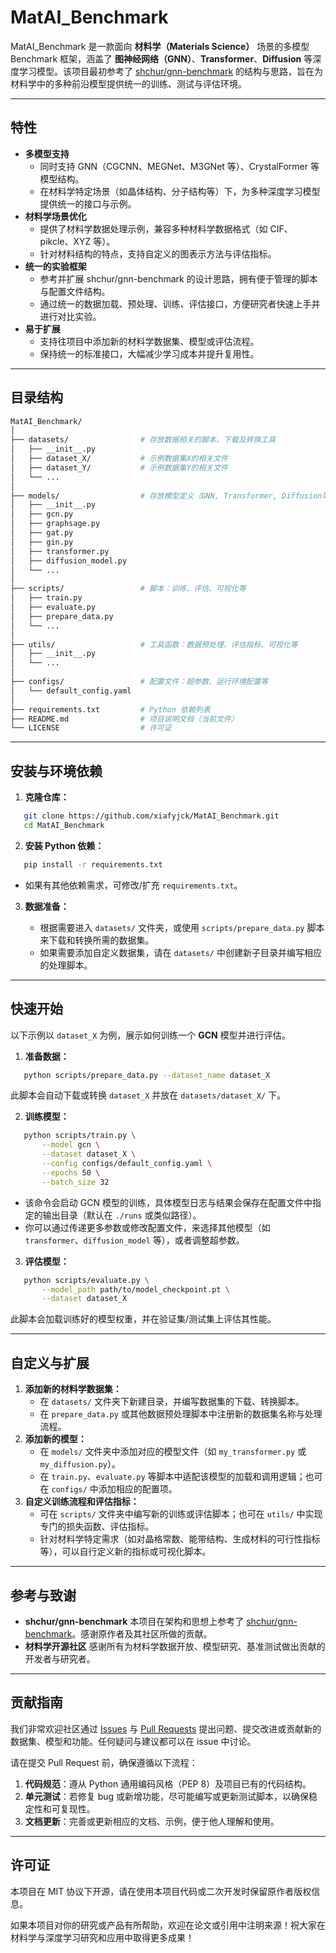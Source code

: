 # MatAI_Benchmark
MatAI_Benchmark 是一款面向 **材料学（Materials Science）** 场景的多模型 Benchmark 框架，涵盖了 **图神经网络（GNN）**、**Transformer**、**Diffusion** 等深度学习模型。该项目最初参考了 [shchur/gnn-benchmark](https://github.com/shchur/gnn-benchmark) 的结构与思路，旨在为材料学中的多种前沿模型提供统一的训练、测试与评估环境。

------

## 特性

- **多模型支持**
  - 同时支持 GNN（CGCNN、MEGNet、M3GNet 等）、CrystalFormer 等模型结构。
  - 在材料学特定场景（如晶体结构、分子结构等）下，为多种深度学习模型提供统一的接口与示例。
- **材料学场景优化**
  - 提供了材料学数据处理示例，兼容多种材料学数据格式（如 CIF、pikcle、XYZ 等）。
  - 针对材料结构的特点，支持自定义的图表示方法与评估指标。
- **统一的实验框架**
  - 参考并扩展 shchur/gnn-benchmark 的设计思路，拥有便于管理的脚本与配置文件结构。
  - 通过统一的数据加载、预处理、训练、评估接口，方便研究者快速上手并进行对比实验。
- **易于扩展**
  - 支持往项目中添加新的材料学数据集、模型或评估流程。
  - 保持统一的标准接口，大幅减少学习成本并提升复用性。

------

## 目录结构

```bash
MatAI_Benchmark/
│
├── datasets/                # 存放数据相关的脚本、下载及转换工具
│   ├── __init__.py
│   ├── dataset_X/           # 示例数据集X的相关文件
│   ├── dataset_Y/           # 示例数据集Y的相关文件
│   └── ...
│
├── models/                  # 存放模型定义（GNN, Transformer, Diffusion等）
│   ├── __init__.py
│   ├── gcn.py
│   ├── graphsage.py
│   ├── gat.py
│   ├── gin.py
│   ├── transformer.py
│   ├── diffusion_model.py
│   └── ...
│
├── scripts/                 # 脚本：训练、评估、可视化等
│   ├── train.py
│   ├── evaluate.py
│   ├── prepare_data.py
│   └── ...
│
├── utils/                   # 工具函数：数据预处理、评估指标、可视化等
│   ├── __init__.py
│   └── ...
│
├── configs/                 # 配置文件：超参数、运行环境配置等
│   └── default_config.yaml
│
├── requirements.txt         # Python 依赖列表
├── README.md                # 项目说明文档（当前文件）
└── LICENSE                  # 许可证
```

------

## 安装与环境依赖

1. **克隆仓库：**

```bash
   git clone https://github.com/xiafyjck/MatAI_Benchmark.git
   cd MatAI_Benchmark
```

2. **安装 Python 依赖：**

```bash
   pip install -r requirements.txt
```

   - 如果有其他依赖需求，可修改/扩充 `requirements.txt`。

3. **数据准备：**

   - 根据需要进入 `datasets/` 文件夹，或使用 `scripts/prepare_data.py` 脚本来下载和转换所需的数据集。
   - 如果需要添加自定义数据集，请在 `datasets/` 中创建新子目录并编写相应的处理脚本。

------

## 快速开始

以下示例以 `dataset_X` 为例，展示如何训练一个 **GCN** 模型并进行评估。

1. **准备数据：**

```bash
   python scripts/prepare_data.py --dataset_name dataset_X
```

   此脚本会自动下载或转换 `dataset_X` 并放在 `datasets/dataset_X/` 下。

2. **训练模型：**

```bash
   python scripts/train.py \
       --model gcn \
       --dataset dataset_X \
       --config configs/default_config.yaml \
       --epochs 50 \
       --batch_size 32
```

   - 该命令会启动 GCN 模型的训练，具体模型日志与结果会保存在配置文件中指定的输出目录（默认在 `./runs` 或类似路径）。
   - 你可以通过传递更多参数或修改配置文件，来选择其他模型（如 `transformer`、`diffusion_model` 等），或者调整超参数。

3. **评估模型：**

```bash
   python scripts/evaluate.py \
       --model_path path/to/model_checkpoint.pt \
       --dataset dataset_X
```

   此脚本会加载训练好的模型权重，并在验证集/测试集上评估其性能。

------

## 自定义与扩展

1. **添加新的材料学数据集：**
   - 在 `datasets/` 文件夹下新建目录，并编写数据集的下载、转换脚本。
   - 在 `prepare_data.py` 或其他数据预处理脚本中注册新的数据集名称与处理流程。
2. **添加新的模型：**
   - 在 `models/` 文件夹中添加对应的模型文件（如 `my_transformer.py` 或 `my_diffusion.py`）。
   - 在 `train.py`、`evaluate.py` 等脚本中适配该模型的加载和调用逻辑；也可在 `configs/` 中添加相应的配置项。
3. **自定义训练流程和评估指标：**
   - 可在 `scripts/` 文件夹中编写新的训练或评估脚本；也可在 `utils/` 中实现专门的损失函数、评估指标。
   - 针对材料学特定需求（如对晶格常数、能带结构、生成材料的可行性指标等），可以自行定义新的指标或可视化脚本。

------

## 参考与致谢

- **shchur/gnn-benchmark**
  本项目在架构和思想上参考了 [shchur/gnn-benchmark](https://github.com/shchur/gnn-benchmark)。感谢原作者及其社区所做的贡献。
- **材料学开源社区**
  感谢所有为材料学数据开放、模型研究、基准测试做出贡献的开发者与研究者。

------

## 贡献指南

我们非常欢迎社区通过 [Issues](https://github.com/xiafyjck/MatAI_Benchmark/issues) 与 [Pull Requests](https://github.com/xiafyjck/MatAI_Benchmark/pulls) 提出问题、提交改进或贡献新的数据集、模型和功能。任何疑问与建议都可以在 issue 中讨论。

请在提交 Pull Request 前，确保遵循以下流程：

1. **代码规范**：遵从 Python 通用编码风格（PEP 8）及项目已有的代码结构。
2. **单元测试**：若修复 bug 或新增功能，尽可能编写或更新测试脚本，以确保稳定性和可复现性。
3. **文档更新**：完善或更新相应的文档、示例，便于他人理解和使用。

------

## 许可证

本项目在 MIT 协议下开源，请在使用本项目代码或二次开发时保留原作者版权信息。

如果本项目对你的研究或产品有所帮助，欢迎在论文或引用中注明来源！祝大家在材料学与深度学习研究和应用中取得更多成果！
